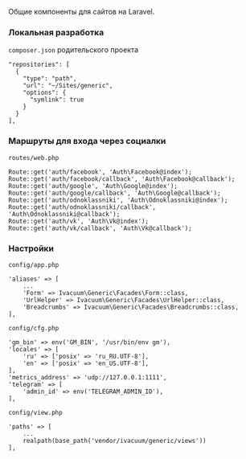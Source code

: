 Общие компоненты для сайтов на Laravel.

### Локальная разработка

`composer.json` родительского проекта

    "repositories": [
      {
        "type": "path",
        "url": "~/Sites/generic",
        "options": {
          "symlink": true
        }
      }
    ],

### Маршруты для входа через социалки

`routes/web.php`

    Route::get('auth/facebook', 'Auth\Facebook@index');
    Route::get('auth/facebook/callback', 'Auth\Facebook@callback');
    Route::get('auth/google', 'Auth\Google@index');
    Route::get('auth/google/callback', 'Auth\Google@callback');
    Route::get('auth/odnoklassniki', 'Auth\Odnoklassniki@index');
    Route::get('auth/odnoklassniki/callback', 'Auth\Odnoklassniki@callback');
    Route::get('auth/vk', 'Auth\Vk@index');
    Route::get('auth/vk/callback', 'Auth\Vk@callback');

### Настройки

`config/app.php`

    'aliases' => [
        ...
        'Form' => Ivacuum\Generic\Facades\Form::class,
        'UrlHelper' => Ivacuum\Generic\Facades\UrlHelper::class,
        'Breadcrumbs' => Ivacuum\Generic\Facades\Breadcrumbs::class,
    ],

`config/cfg.php`

    'gm_bin' => env('GM_BIN', '/usr/bin/env gm'),
    'locales' => [
        'ru' => ['posix' => 'ru_RU.UTF-8'],
        'en' => ['posix' => 'en_US.UTF-8'],
    ],
    'metrics_address' => 'udp://127.0.0.1:1111',
    'telegram' => [
        'admin_id' => env('TELEGRAM_ADMIN_ID'),
    ],

`config/view.php`

    'paths' => [
        ...
        realpath(base_path('vendor/ivacuum/generic/views'))
    ],
